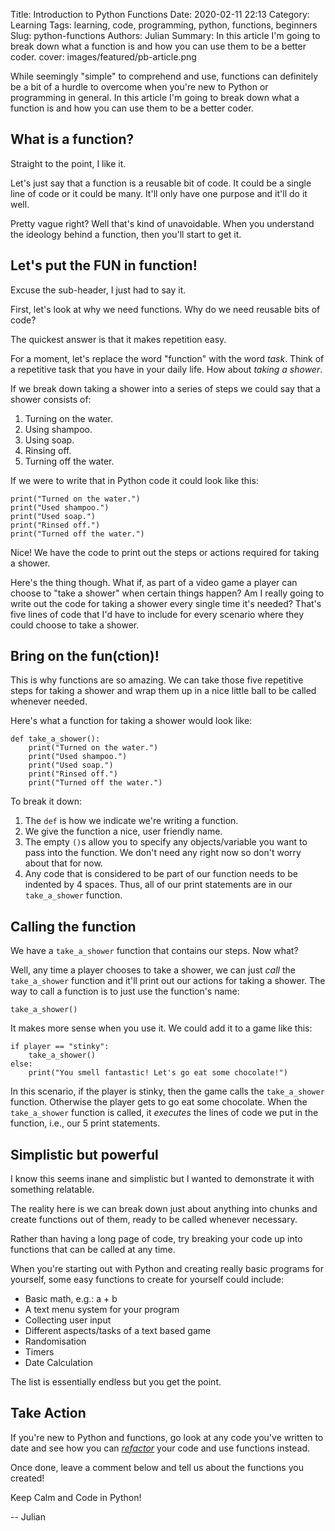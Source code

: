Title: Introduction to Python Functions
Date: 2020-02-11 22:13
Category: Learning
Tags: learning, code, programming, python, functions, beginners
Slug: python-functions
Authors: Julian
Summary: In this article I'm going to break down what a function is and how you can use them to be a better coder.
cover: images/featured/pb-article.png

While seemingly "simple" to comprehend and use, functions can definitely be a bit of a hurdle to overcome when you're new to Python or programming in general.
In this article I'm going to break down what a function is and how you can use them to be a better coder.

## What is a function?

Straight to the point, I like it.

Let's just say that a function is a reusable bit of code. It could be a single line of code or it could be many. It'll only have one purpose and it'll do it well.

Pretty vague right? Well that's kind of unavoidable. When you understand the ideology behind a function, then you'll start to get it.


## Let's put the FUN in function!

Excuse the sub-header, I just had to say it.

First, let's look at why we need functions. Why do we need reusable bits of code?

The quickest answer is that it makes repetition easy.

For a moment, let's replace the word "function" with the word *task*. Think of a repetitive task that you have in your daily life. How about *taking a shower*.

If we break down taking a shower into a series of steps we could say that a shower consists of:

1. Turning on the water.
2. Using shampoo.
3. Using soap.
4. Rinsing off.
5. Turning off the water.

If we were to write that in Python code it could look like this:

~~~~
print("Turned on the water.")
print("Used shampoo.")
print("Used soap.")
print("Rinsed off.")
print("Turned off the water.")
~~~~

Nice! We have the code to print out the steps or actions required for taking a shower.

Here's the thing though. What if, as part of a video game a player can choose to "take a shower" when certain things happen? Am I really going to write out the code for taking a shower every single time it's needed? That's five lines of code that I'd have to include for every scenario where they could choose to take a shower.


## Bring on the fun(ction)!

This is why functions are so amazing. We can take those five repetitive steps for taking a shower and wrap them up in a nice little ball to be called whenever needed.

Here's what a function for taking a shower would look like:

~~~~
def take_a_shower():
    print("Turned on the water.")
    print("Used shampoo.")
    print("Used soap.")
    print("Rinsed off.")
    print("Turned off the water.")
~~~~

To break it down:

1. The `def` is how we indicate we're writing a function.
2. We give the function a nice, user friendly name.
3. The empty `()`s allow you to specify any objects/variable you want to pass into the function. We don't need any right now so don't worry about that for now.
4. Any code that is considered to be part of our function needs to be indented by 4 spaces. Thus, all of our print statements are in our `take_a_shower` function.


## Calling the function

We have a `take_a_shower` function that contains our steps. Now what?

Well, any time a player chooses to take a shower, we can just *call* the `take_a_shower` function and it'll print out our actions for taking a shower. The way to call a function is to just use the function's name:

~~~~
take_a_shower()
~~~~

It makes more sense when you use it. We could add it to a game like this:

~~~~
if player == "stinky":
    take_a_shower()
else:
    print("You smell fantastic! Let's go eat some chocolate!")
~~~~

In this scenario, if the player is stinky, then the game calls the `take_a_shower` function. Otherwise the player gets to go eat some chocolate.
When the `take_a_shower` function is called, it *executes* the lines of code we put in the function, i.e., our 5 print statements.


## Simplistic but powerful

I know this seems inane and simplistic but I wanted to demonstrate it with something relatable.

The reality here is we can break down just about anything into chunks and create functions out of them, ready to be called whenever necessary.

Rather than having a long page of code, try breaking your code up into functions that can be called at any time.

When you're starting out with Python and creating really basic programs for yourself, some easy functions to create for yourself could include:

- Basic math, e.g.: a + b
- A text menu system for your program
- Collecting user input
- Different aspects/tasks of a text based game
- Randomisation
- Timers
- Date Calculation

The list is essentially endless but you get the point.


## Take Action

If you're new to Python and functions, go look at any code you've written to date and see how you can [*refactor*](https://pybit.es/refactoring.html) your code and use functions instead.

Once done, leave a comment below and tell us about the functions you created!

Keep Calm and Code in Python!

-- Julian
